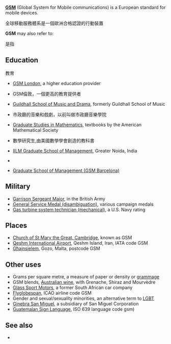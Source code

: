 **[GSM](../Page/GSM.md "wikilink")** (Global System for Mobile communications) is a European standard for mobile devices.

全球移動服務體系是一個歐洲合格認證的行動裝置

**GSM** may also refer to:

是指

## Education

教育

  - [GSM London](https://zh.wikipedia.org/wiki/GSM_London "wikilink"), a higher education provider

  - GSM倫敦，一個更高的教育提供者

  - [Guildhall School of Music and Drama](https://zh.wikipedia.org/wiki/Guildhall_School_of_Music_and_Drama "wikilink"), formerly Guildhall School of Music

  - 市政廳的音樂和戲劇，以前叫做市政廳音樂學院

  - [Graduate Studies in Mathematics](https://zh.wikipedia.org/wiki/Graduate_Studies_in_Mathematics "wikilink"), textbooks by the American Mathematical Society

  - 數學研究生,由美國數學學會創造的教科書

  - [IILM Graduate School of Management](https://zh.wikipedia.org/wiki/IILM_Graduate_School_of_Management "wikilink"), Greater Noida, India

  -
  - [Graduate School of Management (GSM Barcelona)](https://zh.wikipedia.org/wiki/Graduate_School_of_Management_\(GSM_Barcelona\) "wikilink")

## Military

  - [Garrison Sergeant Major](https://zh.wikipedia.org/wiki/Garrison_Sergeant_Major "wikilink"), in the British Army
  - [General Service Medal (disambiguation)](https://zh.wikipedia.org/wiki/General_Service_Medal_\(disambiguation\) "wikilink"), various campaign medals
  - [Gas turbine system technician (mechanical)](https://zh.wikipedia.org/wiki/Gas_turbine_system_technician "wikilink"), a U.S. Navy rating

## Places

  - [Church of St Mary the Great, Cambridge](https://zh.wikipedia.org/wiki/Church_of_St_Mary_the_Great,_Cambridge "wikilink"), known as GSM
  - [Qeshm International Airport](https://zh.wikipedia.org/wiki/Qeshm_International_Airport "wikilink"), Qeshm Island, Iran, IATA code GSM
  - [Għajnsielem](https://zh.wikipedia.org/wiki/Għajnsielem "wikilink"), Gozo, Malta, postcode GSM

## Other uses

  - Grams per square metre, a measure of paper or density or [grammage](https://zh.wikipedia.org/wiki/grammage "wikilink")
  - GSM blends, [Australian wine](https://zh.wikipedia.org/wiki/Australian_wine#GSM_blends "wikilink"), with Grenache, Shiraz and Mourvèdre
  - [Glass Sport Motors](https://zh.wikipedia.org/wiki/Glass_Sport_Motors "wikilink"), a former South African car company
  - [Flyglobespan](https://zh.wikipedia.org/wiki/Flyglobespan "wikilink"), ICAO airline code GSM
  - Gender and sexual/sexuality minorities, an alternative term to [LGBT](https://zh.wikipedia.org/wiki/LGBT#Alternative_terms "wikilink")
  - [Ginebra San Miguel](https://zh.wikipedia.org/wiki/Ginebra_San_Miguel "wikilink"), a subsidiary of San Miguel Corporation
  - [Guatemalan Sign Language](https://zh.wikipedia.org/wiki/Guatemalan_Sign_Language "wikilink"), ISO 639 language code gsm)

## See also

  -